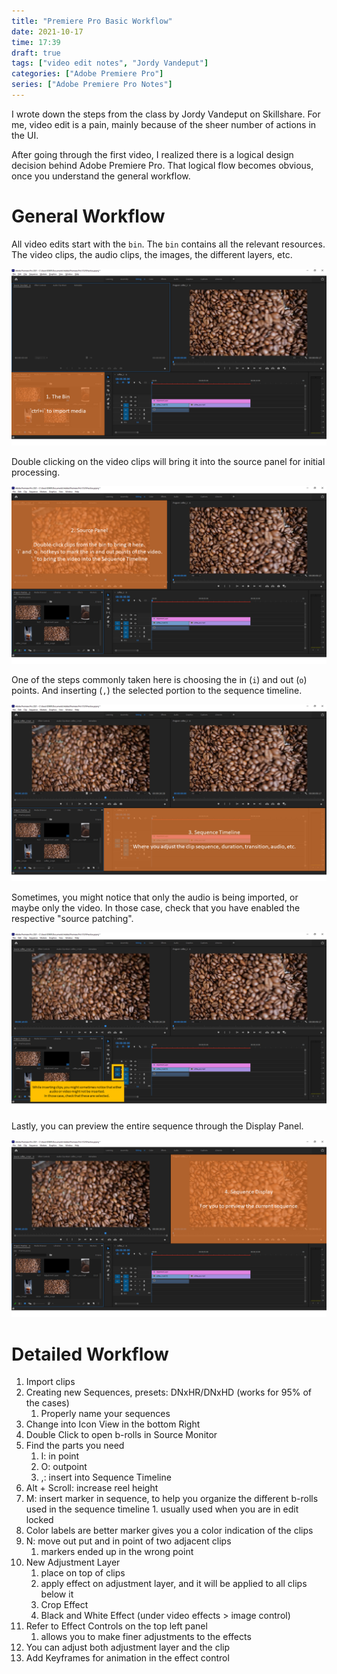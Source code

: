 ```yaml
---
title: "Premiere Pro Basic Workflow"
date: 2021-10-17
time: 17:39
draft: true
tags: ["video edit notes", "Jordy Vandeput"]
categories: ["Adobe Premiere Pro"]
series: ["Adobe Premiere Pro Notes"]
---
```


I wrote down the steps from the class by Jordy Vandeput on Skillshare. 
For me, video edit is a pain, mainly because of the sheer number of actions in the UI.

After going through the first video, I realized there is a logical design decision behind Adobe Premiere Pro.
That logical flow becomes obvious, once you understand the general workflow.

# General Workflow
All video edits start with the `bin`. The `bin` contains all the relevant resources. The video clips, the audio clips, the images, the different layers, etc. 

![](bin.png)

Double clicking on the video clips will bring it into the source panel for initial processing. 

![](source.png)

One of the steps commonly taken here is choosing the in (`i`)  and out (`o`) points. And inserting (`,`) the selected portion to the sequence timeline. 

![](sequence_timeline.png)

Sometimes, you might notice that only the audio is being imported, or maybe only the video. In those case, check that you have enabled the respective "source patching".

![](troubleshoot_source_insertion.png)

Lastly, you can preview the entire sequence through the Display Panel.

![](sequence_display.png)

# Detailed Workflow
1. Import clips
2. Creating new Sequences, presets: DNxHR/DNxHD (works for 95% of the cases)
	1. Properly name your sequences
3. Change into Icon View in the bottom Right
4. Double Click to open b-rolls in Source Monitor
5. Find the parts you need
	1. I: in point
	2. O: outpoint
	3. ,: insert into Sequence Timeline
6. Alt + Scroll: increase reel height
7. M: insert marker in sequence, to help you organize the different b-rolls used in the sequence timeline
		1. usually used when you are in edit locked
8. Color labels are better marker gives you a color indication of the clips
9. N: move out put and in point of two adjacent clips
	1. markers ended up in the wrong point
10. New Adjustment Layer
	1. place on top of clips
	2. apply effect on adjustment layer, and it will be applied to all clips below it
	3. Crop Effect
	4. Black and White Effect (under video effects > image control)
11. Refer to Effect Controls on the top left panel
	1. allows you to make finer adjustments to the effects
12. You can adjust both adjustment layer and the clip
13. Add Keyframes for animation in the effect control
